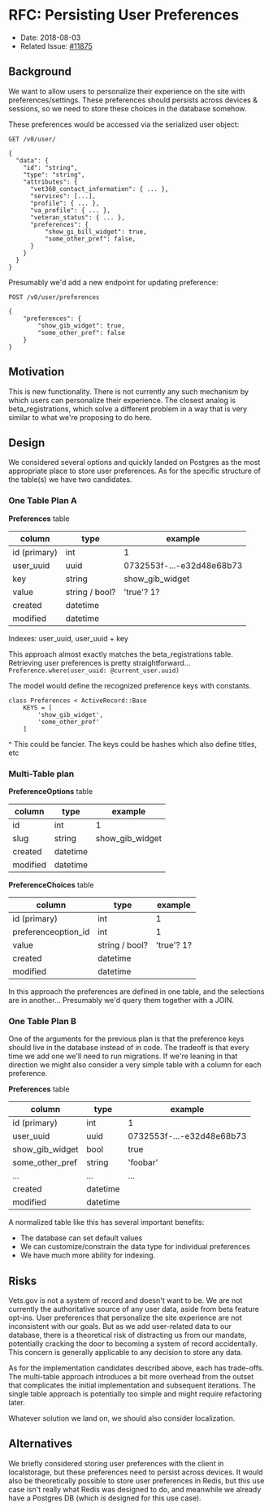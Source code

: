 # RFC: Persisting User Preferences

- Date: 2018-08-03
- Related Issue: [#11875](https://github.com/department-of-veterans-affairs/vets.gov-team/issues/11875)

## Background
We want to allow users to personalize their experience on the site with preferences/settings. These preferences should persists across devices & sessions, so we need to store these choices in the database somehow.

These preferences would be accessed via the serialized user object:

`GET /v0/user/`
```
{
  "data": {
    "id": "string",
    "type": "string",
    "attributes": {
      "vet360_contact_information": { ... },
      "services": [...],
      "profile": { ... },
      "va_profile": { ... },
      "veteran_status": { ... },
      "preferences": {
          "show_gi_bill_widget": true,
          "some_other_pref": false,
      }
    }
  }
}
```

Presumably we'd add a new endpoint for updating preference:

`POST /v0/user/preferences`
```
{
    "preferences": {
        "show_gib_widget": true,
        "some_other_pref": false
    }
}
```

## Motivation
This is new functionality. There is not currently any such mechanism by which users can personalize their experience. The closest analog is beta_registrations, which solve a different problem in a way that is very similar to what we're proposing to do here.

## Design
We considered several options and quickly landed on Postgres as the most appropriate place to store user preferences. As for the specific structure of the table(s) we have two candidates.

### One Table Plan A

**Preferences** table

| column | type | example |
| --------| -----| -------- |
| id (primary) | int |     1    |
| user_uuid | uuid | 0732553f-...-e32d48e68b73 |
| key | string | show_gib_widget |
| value | string / bool? | 'true'? 1? |
| created | datetime | |
| modified | datetime | |

Indexes: user_uuid, user_uuid + key

This approach almost exactly matches the beta_registrations table. Retrieving user preferences is pretty straightforward...
`Preference.where(user_uuid: @current_user.uuid)`

The model would define the recognized preference keys with constants.

```
class Preferences < ActiveRecord::Base
    KEYS = [
        'show_gib_widget',
        'some_other_pref'
    ]
```
^ This could be fancier. The keys could be hashes which also define titles, etc

### Multi-Table plan

**PreferenceOptions** table

| column | type | example |
| --------| -----| -------- |
| id | int | 1 |
| slug | string | show_gib_widget |
| created | datetime | |
| modified | datetime | |

**PreferenceChoices** table

| column | type | example |
| --------| -----| -------- |
| id (primary) | int |     1    |
| preferenceoption_id | int | 1 |
| value | string / bool? | 'true'? 1? |
| created | datetime | |
| modified | datetime | |

In this approach the preferences are defined in one table, and the selections are in another... Presumably we'd query them together with a JOIN.

### One Table Plan B

One of the arguments for the previous plan is that the preference keys should live in the database instead of in code. The tradeoff is that every time we add one we'll need to run migrations. If we're leaning in that direction we might also consider a very simple table with a column for each preference.

**Preferences** table

| column | type | example |
| --------| -----| -------- |
| id (primary) | int |     1    |
| user_uuid | uuid | 0732553f-...-e32d48e68b73 |
| show_gib_widget | bool | true |
| some_other_pref | string | 'foobar' |
| ... | ... | ... |
| created | datetime | |
| modified | datetime | |

A normalized table like this has several important benefits:
* The database can set default values
* We can customize/constrain the data type for individual preferences
* We have much more ability for indexing.

## Risks
Vets.gov is not a system of record and doesn't want to be. We are not currently the authoritative source of any user data, aside from beta feature opt-ins. User preferences that personalize the site experience are not inconsistent with our goals. But as we add user-related data to our database, there is a theoretical risk of distracting us from our mandate, potentially cracking the door to becoming a system of record accidentally. This concern is generally applicable to any decision to store any data.

As for the implementation candidates described above, each has trade-offs. The multi-table approach introduces a bit more overhead from the outset that complicates the initial implementation and subsequent iterations. The single table approach is potentially too simple and might require refactoring later.

Whatever solution we land on, we should also consider localization.

## Alternatives
We briefly considered storing user preferences with the client in localstorage, but these preferences need to persist across devices. It would also be theoretically possible to store user preferences in Redis, but this use case isn't really what Redis was designed to do, and meanwhile we already have a Postgres DB (which _is_ designed for this use case).

